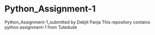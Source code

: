 # Python_Assignment-1
Python_Assignment-1_submitted by Debjit Panja
This repository contains python assignment-1 from Tutedude
